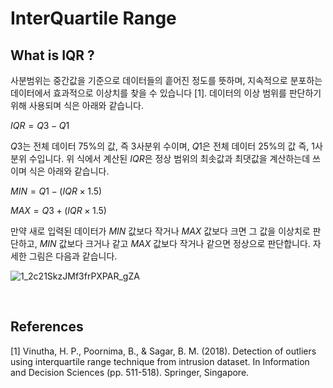 # InterQuartile Range

## What is IQR ?
사분범위는 중간값을 기준으로 데이터들의 흩어진 정도를 뜻하며, 지속적으로 분포하는 데이터에서 효과적으로 이상치를 찾을 수 있습니다 [1]. 데이터의 이상 범위를 판단하기 위해 사용되며 식은 아래와 같습니다.

$IQR = Q3 - Q1$

$Q3$는 전체 데이터 75%의 값, 즉 3사분위 수이며, $Q1$은 전체 데이터 25%의 값 즉, 1사분위 수입니다. 위 식에서 계산된 $IQR$은 정상 범위의 최솟값과 최댓값을 계산하는데 쓰이며 식은 아래와 같습니다.

$MIN=Q1-(IQR×1.5)$

$MAX=Q3+(IQR×1.5)$

만약 새로 입력된 데이터가 $MIN$ 값보다 작거나 $MAX$ 값보다 크면 그 값을 이상치로 판단하고, $MIN$ 값보다 크거나 같고 $MAX$ 값보다 작거나 같으면 정상으로 판단합니다. 자세한 그림은 다음과 같습니다.

![1_2c21SkzJMf3frPXPAR_gZA](https://user-images.githubusercontent.com/28584213/160149754-6fa66402-af73-4a39-92f8-ff3e8009abdd.png)

<br />

## References

[1] Vinutha, H. P., Poornima, B., & Sagar, B. M. (2018). Detection of outliers using interquartile range technique from intrusion dataset. In Information and Decision Sciences (pp. 511-518). Springer, Singapore.